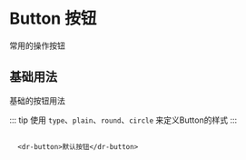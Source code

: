 # Button 按钮
常用的操作按钮
## 基础用法
基础的按钮用法

<ClientOnly>
 <button-demo-base></button-demo-base>
</ClientOnly>

::: tip
使用 `type`、`plain`、`round`、`circle` 来定义Button的样式
:::

```vue
  
  <dr-button>默认按钮</dr-button>
```